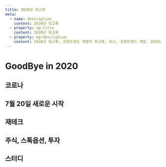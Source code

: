 ```yaml
---
title: 2020년 회고록
meta:
  - name: description
    content: 2020년 회고록
  - property: og:title
    content: 2020년 회고록
  - property: og:description
    content: 2020년 회고록, 프론트엔드 개발자 회고록, 회고, 프론트엔드 개발, 2020년
---
```


# GoodBye in 2020

## 코로나

## 7월 20일 새로운 시작

## 재테크

## 주식, 스톡옵션, 투자

## 스터디
